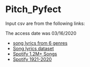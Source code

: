 # Pitch_Pyfect
Input csv are from the following links:

The access date was 03/16/2020

- [song lyrics from 6 genres](https://www.kaggle.com/neisse/scrapped-lyrics-from-6-genres)  <br>
- [Song lyrics dataset](https://www.kaggle.com/deepshah16/song-lyrics-dataset)  <br>
- [Spotify 1.2M+ Songs](https://www.kaggle.com/rodolfofigueroa/spotify-12m-songs)  <br>
- [Spotify 1921-2020](https://www.kaggle.com/yamaerenay/spotify-dataset-19212020-160k-tracks)  <br>

	
